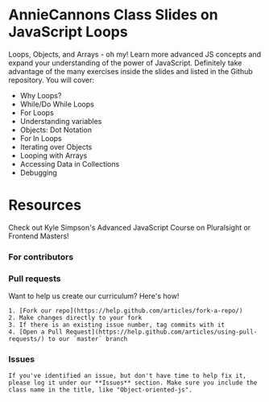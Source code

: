 # AnnieCannons Class Slides on JavaScript Loops
Loops, Objects, and Arrays - oh my! Learn more advanced JS concepts and expand your understanding of the power of JavaScript. Definitely take advantage of the many exercises inside the slides and listed in the Github repository. You will cover:

<ul>
<li>Why Loops?</li>
<li>While/Do While Loops</li>
<li>For Loops</li>
<li>Understanding variables</li>
<li>Objects: Dot Notation</li>
<li>For In Loops</li>
<li>Iterating over Objects</li>
<li>Looping with Arrays</li>
<li>Accessing Data in Collections</li>
<li>Debugging</li>
</ul>

# Resources
Check out Kyle Simpson's Advanced JavaScript Course on Pluralsight or Frontend Masters!

  ### For contributors
  ### Pull requests

  Want to help us create our curriculum? Here's how!

    1. [Fork our repo](https://help.github.com/articles/fork-a-repo/)
    2. Make changes directly to your fork
    3. If there is an existing issue number, tag commits with it
    4. [Open a Pull Request](https://help.github.com/articles/using-pull-requests/) to our `master` branch

  ### Issues

    If you've identified an issue, but don't have time to help fix it, please log it under our **Issues** section. Make sure you include the class name in the title, like "Object-oriented-js". 
  
  
  
  
